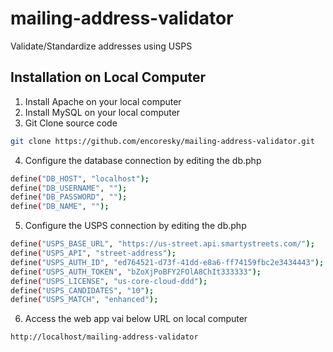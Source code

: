 # mailing-address-validator
Validate/Standardize addresses using USPS

Installation on Local Computer
------------------------------

1. Install Apache on your local computer
2. Install MySQL on your local computer
3. Git Clone source code 

```bash  
git clone https://github.com/encoresky/mailing-address-validator.git
```

4. Configure the database connection by editing the db.php

```bash  
define("DB_HOST", "localhost");
define("DB_USERNAME", "");
define("DB_PASSWORD", "");
define("DB_NAME", "");
```

5. Configure the USPS connection by editing the db.php

```bash  
define("USPS_BASE_URL", "https://us-street.api.smartystreets.com/");
define("USPS_API", "street-address");
define("USPS_AUTH_ID", "ed764521-d73f-41dd-e8a6-ff74159fbc2e3434443");
define("USPS_AUTH_TOKEN", "bZoXjPoBFY2FOlA8ChIt333333");
define("USPS_LICENSE", "us-core-cloud-ddd");
define("USPS_CANDIDATES", "10");
define("USPS_MATCH", "enhanced");
```

6. Access the web app vai below URL on local computer

```bash  
http://localhost/mailing-address-validator
```